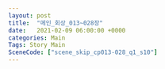 ```yaml
---
layout: post
title:  "메인_회상_013~028장"
date:   2021-02-09 06:00:00 +0000
categories: Main
Tags: Story Main
SceneCode: ["scene_skip_cp013-028_q1_s10"]
---
```


